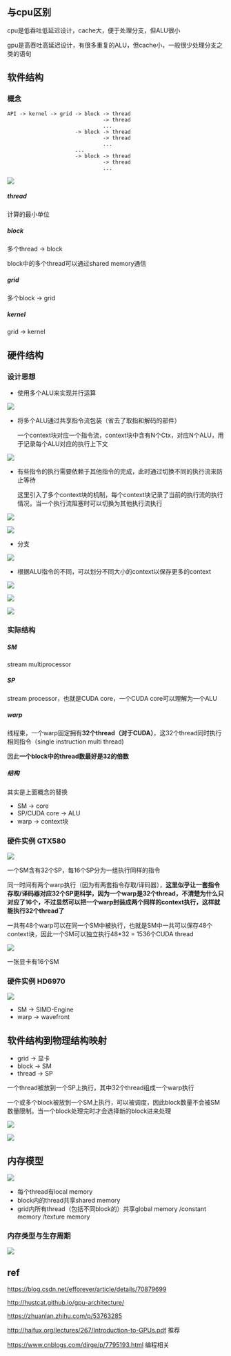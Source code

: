 ## 与cpu区别

cpu是低吞吐低延迟设计，cache大，便于处理分支，但ALU很小

gpu是高吞吐高延迟设计，有很多重复的ALU，但cache小，一般很少处理分支之类的语句

## 软件结构

### 概念

```
API -> kernel -> grid -> block -> thread
                               -> thread
                               ...
                      -> block -> thread
                               -> thread
                               ...
                      ...
                      -> block -> thread
                               -> thread
                               ...
```

![](pic/gpu_basic_12.png)

##### thread

计算的最小单位

##### block

多个thread -> block

block中的多个thread可以通过shared memory通信

##### grid

多个block -> grid

##### kernel

grid -> kernel

## 硬件结构

### 设计思想

* 使用多个ALU来实现并行运算

![](pic/gpu_basic_1.png)

* 将多个ALU通过共享指令流包装（省去了取指和解码的部件）

  一个context块对应一个指令流，context块中含有N个Ctx，对应N个ALU，用于记录每个ALU对应的执行上下文

![](pic/gpu_basic_2.png)

* 有些指令的执行需要依赖于其他指令的完成，此时通过切换不同的执行流来防止等待

  这里引入了多个context块的机制，每个context块记录了当前的执行流的执行情况，当一个执行流阻塞时可以切换为其他执行流执行

![](pic/gpu_basic_3.png)

![](pic/gpu_basic_4.png)

* 分支

![](pic/gpu_basic_5.png)

* 根据ALU指令的不同，可以划分不同大小的context以保存更多的context

![](pic/gpu_basic_6.png)

![](pic/gpu_basic_7.png)

![](pic/gpu_basic_8.png)

### 实际结构

##### SM

stream multiprocessor

##### SP

 stream processor，也就是CUDA core，一个CUDA core可以理解为一个ALU

##### warp

线程束，一个warp固定拥有**32个thread（对于CUDA）**，这32个thread同时执行相同指令（single instruction multi thread)

因此**一个block中的thread数最好是32的倍数**

##### 结构

其实是上面概念的替换

- SM -> core
- SP/CUDA core -> ALU
- warp -> context块

### 硬件实例 GTX580

![](pic/gpu_basic_9.png)

一个SM含有32个SP，每16个SP分为一组执行同样的指令

同一时间有两个warp执行（因为有两套指令存取/译码器），**这里似乎让一套指令存取/译码器对应32个SP更科学，因为一个warp是32个thread，不清楚为什么只对应了16个，不过显然可以把一个warp封装成两个同样的context执行，这样就能执行32个thread了**

一共有48个warp可以在同一个SM中被执行，也就是SM中一共可以保存48个context块，因此一个SM可以独立执行48*32 = 1536个CUDA thread

![](pic/gpu_basic_10.png)

一张显卡有16个SM

### 硬件实例 HD6970

![](pic/gpu_basic_11.png)

* SM -> SIMD-Engine
* warp -> wavefront

## 软件结构到物理结构映射

* grid -> 显卡
* block -> SM
* thread -> SP

一个thread被放到一个SP上执行，其中32个thread组成一个warp执行

一个或多个block被放到一个SM上执行，可以被调度，因此block数量不会被SM数量限制。当一个block处理完时才会选择新的block进来处理

![](pic/gpu_basic_14.png)

![](pic/gpu_basic_15.png)

## 内存模型

![](pic/gpu_basic_13.png)

- 每个thread有local memory
- block内的thread共享shared memory
- grid内所有thread（包括不同block的）共享global memory /constant memory /texture memory

### 内存类型与生存周期

![](pic/gpu_basic_16.png)

## ref

https://blog.csdn.net/efforever/article/details/70879699

http://hustcat.github.io/gpu-architecture/

https://zhuanlan.zhihu.com/p/53763285

http://haifux.org/lectures/267/Introduction-to-GPUs.pdf  推荐

https://www.cnblogs.com/dirge/p/7795193.html  编程相关
